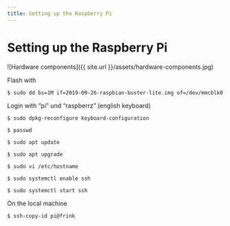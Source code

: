 ```yaml
---
title: Setting up the Raspberry Pi
---
```


# Setting up the Raspberry Pi

![Hardware components]({{ site.url }}/assets/hardware-components.jpg)

Flash with

    $ sudo dd bs=1M if=2019-09-26-raspbian-buster-lite.img of=/dev/mmcblk0

Login with “pi” und “raspberrz” (english keyboard)

    $ sudo dpkg-reconfigure keyboard-configuration

    $ passwd

    $ sudo apt update

    $ sudo apt upgrade

    $ sudo vi /etc/hostname

    $ sudo systemctl enable ssh

    $ sudo systemctl start ssh

On the local machine

    $ ssh-copy-id pi@frink
